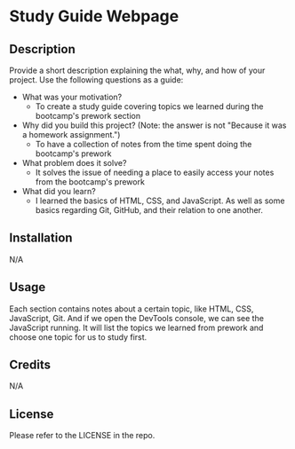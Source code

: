 # Study Guide Webpage

## Description

Provide a short description explaining the what, why, and how of your project. Use the following questions as a guide:

- What was your motivation?
    - To create a study guide covering topics we learned during the bootcamp's prework section
- Why did you build this project? (Note: the answer is not "Because it was a homework assignment.")
    - To have a collection of notes from the time spent doing the bootcamp's prework
- What problem does it solve?
    - It solves the issue of needing a place to easily access your notes from the bootcamp's prework
- What did you learn?
    - I learned the basics of HTML, CSS, and JavaScript. As well as some basics regarding Git, GitHub, and their relation to one another.

## Installation

N/A

## Usage

Each section contains notes about a certain topic, like HTML, CSS, JavaScript, Git. And if we open the DevTools console, we can see the JavaScript running. It will list the topics we learned from prework and choose one topic for us to study first.

## Credits

N/A

## License

Please refer to the LICENSE in the repo.

